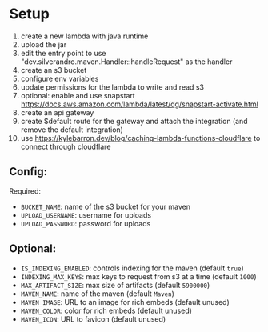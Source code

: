 # Setup

1) create a new lambda with java runtime
2) upload the jar
3) edit the entry point to use "dev.silverandro.maven.Handler::handleRequest" as the handler
4) create an s3 bucket
5) configure env variables
6) update permissions for the lambda to write and read s3
7) optional: enable and use snapstart https://docs.aws.amazon.com/lambda/latest/dg/snapstart-activate.html
8) create an api gateway
9) create $default route for the gateway and attach the integration (and remove the default integration)
10) use https://kylebarron.dev/blog/caching-lambda-functions-cloudflare to connect through cloudflare

## Config:

Required:
- `BUCKET_NAME`: name of the s3 bucket for your maven
- `UPLOAD_USERNAME`: username for uploads
- `UPLOAD_PASSWORD`: password for uploads

## Optional:
- `IS_INDEXING_ENABLED`: controls indexing for the maven (default `true`)
- `INDEXING_MAX_KEYS`: max keys to request from s3 at a time (default `1000`)
- `MAX_ARTIFACT_SIZE`: max size of artifacts (default `5900000`)
- `MAVEN_NAME`: name of the maven (default `Maven`)
- `MAVEN_IMAGE`: URL to an image for rich embeds (default unused)
- `MAVEN_COLOR`: color for rich embeds (default unused)
- `MAVEN_ICON`: URL to favicon (default unused)